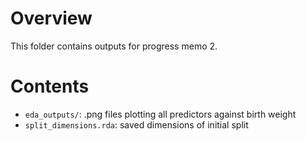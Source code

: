 # Overview
This folder contains outputs for progress memo 2.

# Contents
- `eda_outputs/`: .png files plotting all predictors against birth weight
- `split_dimensions.rda`: saved dimensions of initial split